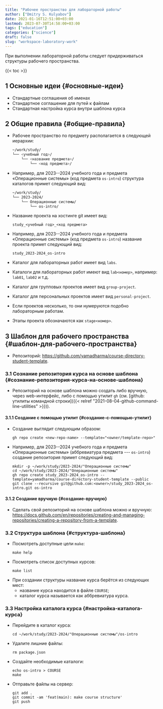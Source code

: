 ```yaml
---
title: "Рабочее пространство для лабораторной работы"
author: ["Dmitry S. Kulyabov"]
date: 2021-01-16T12:51:00+03:00
lastmod: 2023-07-30T14:58:00+03:00
tags: ["education"]
categories: ["science"]
draft: false
slug: "workspace-laboratory-work"
---
```


При выполнении лабораторной работы следует придерживаться структуры рабочего пространства.

<!--more-->

{{< toc >}}


## <span class="section-num">1</span> Основные идеи {#основные-идеи}

-   Стандартные соглашения об именах
-   Стандартное соглашение для путей к файлам
-   Стандартная настройка курса внутри шаблона курса


## <span class="section-num">2</span> Общие правила {#общие-правила}

-   Рабочее пространство по предмету располагается в следующей иерархии:
    ```bash
    ~/work/study/
    └── <учебный год>/
        └── <название предмета>/
            └── <код предмета>/
    ```
-   Например, для 2023--2024 учебного года и предмета «Операционные системы» (код предмета `os-intro`) структура каталогов примет следующий вид:
    ```bash
    ~/work/study/
    └── 2023-2024/
        └── Операционные системы/
            └── os-intro/
    ```
-   Название проекта на хостинге git имеет вид:
    ```text
    study_<учебный год>_<код предмета>
    ```
-   Например, для 2023--2024 учебного года и предмета «Операционные системы» (код предмета `os-intro`) название проекта примет следующий вид:
    ```text
    study_2023-2024_os-intro
    ```

-   Каталог для лабораторных работ имеет вид `labs`.
-   Каталоги для лабораторных работ имеют вид `lab<номер>`, например: `lab01`, `lab02` и т.д.
-   Каталог для групповых проектов имеет вид `group-project`.
-   Каталог для персональных проектов имеет вид `personal-project`.
-   Если проектов несколько, то они нумеруются подобно лабораторным работам.
-   Этапы проекта обозначаются как `stage<номер>`.


## <span class="section-num">3</span> Шаблон для рабочего пространства {#шаблон-для-рабочего-пространства}

-   Репозиторий: <https://github.com/yamadharma/course-directory-student-template>.


### <span class="section-num">3.1</span> Сознание репозитория курса на основе шаблона {#сознание-репозитория-курса-на-основе-шаблона}

-   Репозиторий на основе шаблона можно создать либо вручную, через web-интерфейс, либо с помощью утилит `gh` (см. [github: утилиты командной строки]({{< relref "2021-08-04-github-command-line-utilities" >}})).


#### <span class="section-num">3.1.1</span> Создание с помощью утилит {#создание-с-помощью-утилит}

-   Создание выглядит следующим образом:
    ```shell
    gh repo create <new-repo-name> --template="<owner/template-repo>"
    ```
-   Например, для 2023--2024 учебного года и предмета «Операционные системы» (аббревиатура предмета --- `os-intro`) создание репозитория примет следующий вид:
    ```shell
    mkdir -p ~/work/study/2023-2024/"Операционные системы"
    cd ~/work/study/2023-2024/"Операционные системы"
    gh repo create study_2023-2024_os-intro --template=yamadharma/course-directory-student-template --public
    git clone --recursive git@github.com:<owner>/study_2023-2024_os-intro.git os-intro
    ```


#### <span class="section-num">3.1.2</span> Создание вручную {#создание-вручную}

-   Сделать свой репозиторий на основе шаблона можно и вручную: <https://docs.github.com/en/repositories/creating-and-managing-repositories/creating-a-repository-from-a-template>.


### <span class="section-num">3.2</span> Структура шаблона {#структура-шаблона}

-   Посмотреть доступные цели `make`:
    ```shell
    make help
    ```
-   Посмотреть список доступных курсов:
    ```shell
    make list
    ```
-   При создании структуры название курса берётся из следующих мест:
    -   название курса находится в файле `COURSE`;
    -   каталог курса называется как аббревиатура курса.


### <span class="section-num">3.3</span> Настройка каталога курса {#настройка-каталога-курса}

-   Перейдите в каталог курса:
    ```shell
    cd ~/work/study/2023-2024/"Операционные системы"/os-intro
    ```
-   Удалите лишние файлы:
    ```shell
    rm package.json
    ```
-   Создайте необходимые каталоги:
    ```shell
    echo os-intro > COURSE
    make
    ```
-   Отправьте файлы на сервер:
    ```shell
    git add .
    git commit -am 'feat(main): make course structure'
    git push
    ```
